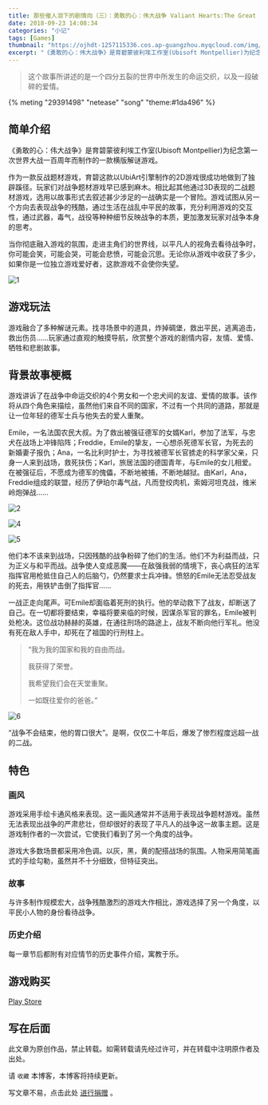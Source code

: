 ```yaml
---
title: 那些催人泪下的剧情向（三）：勇敢的心：伟大战争 Valiant Hearts:The Great War
date: 2018-09-23 14:08:34
categories: "小记"
tags: [Games]
thumbnail: "https://ojhdt-1257115336.cos.ap-guangzhou.myqcloud.com/img/20180923/0.png"
excerpt: "《勇敢的心：伟大战争》是育碧蒙彼利埃工作室(Ubisoft Montpellier)为纪念第一次世界大战一百周年而制作的一款横版解谜游戏。<br>这个故事所讲述的是一个四分五裂的世界中所发生的命运交织，以及一段破碎的爱情。"
---
```

>这个故事所讲述的是一个四分五裂的世界中所发生的命运交织，以及一段破碎的爱情。

{% meting "29391498" "netease" "song" "theme:#1da496" %}

## 简单介绍

《勇敢的心：伟大战争》是育碧蒙彼利埃工作室(Ubisoft Montpellier)为纪念第一次世界大战一百周年而制作的一款横版解谜游戏。

作为一款反战题材游戏，育碧这款以UbiArt引擎制作的2D游戏很成功地做到了独辟蹊径。玩家们对战争题材游戏早已感到麻木。相比起其他通过3D表现的二战题材游戏，选用以故事形式去叙述甚少涉足的一战确实是一个冒险。游戏试图从另一个方向去表现战争的残酷，通过生活在战乱中平民的故事，充分利用游戏的交互性，通过武器，毒气，战役等种种细节反映战争的本质，更加激发玩家对战争本身的思考。

当你彻底融入游戏的氛围，走进主角们的世界线，以平凡人的视角去看待战争时，你可能会笑，可能会哭，可能会悲愤，可能会沉思。无论你从游戏中收获了多少，如果你是一位独立游戏爱好者，这款游戏不会使你失望。

![1](https://ojhdt-1257115336.cos.ap-guangzhou.myqcloud.com/img/20180923/1.png)

## 游戏玩法

游戏融合了多种解谜元素。找寻场景中的道具，炸掉碉堡，救出平民，逃离追击，救出伤员……玩家通过直观的触摸导航，欣赏整个游戏的剧情内容，友情、爱情、牺牲和悲剧故事。

## 背景故事梗概

游戏讲诉了在战争中命运交织的4个男女和一个忠犬间的友谊、爱情的故事。该作将从四个角色来描绘，虽然他们来自不同的国家，不过有一个共同的道路，那就是让一位年轻的德军士兵与他失去的爱人重聚。

Emile，一名法国农民大叔。为了救出被强征德军的女婿Karl，参加了法军，与忠犬在战场上冲锋陷阵；Freddie，Emile的挚友，一心想杀死德军长官，为死去的新婚妻子报仇；Ana，一名比利时护士，为寻找被德军长官掳走的科学家父亲，只身一人来到战场，救死扶伤；Karl，旅居法国的德国青年，与Emile的女儿相爱。在被强征后，不愿成为德军的傀儡，不断地被捕，不断地越狱。由Karl，Ana，Freddie组成的联盟，经历了伊珀尔毒气战，凡而登绞肉机，索姆河坦克战，维米岭炮弹战……

![2](https://ojhdt-1257115336.cos.ap-guangzhou.myqcloud.com/img/20180923/2.png)

![4](https://ojhdt-1257115336.cos.ap-guangzhou.myqcloud.com/img/20180923/4.png)

![5](https://ojhdt-1257115336.cos.ap-guangzhou.myqcloud.com/img/20180923/5.png)

他们本不该来到战场，只因残酷的战争粉碎了他们的生活。他们不为利益而战，只为正义与和平而战。战争使人变成恶魔——在敌强我弱的情境下，丧心病狂的法军指挥官用枪抵住自己人的后脑勺，仍然要求士兵冲锋。愤怒的Emile无法忍受战友的死去，用铁铲击倒了指挥官……

一战正走向尾声。可Emile却面临着死刑的执行。他的举动救下了战友，却断送了自己。在一切都将要结束，幸福将要来临的时候，因谋杀军官的罪名，Emile被判处枪决。这位战功赫赫的英雄，在通往刑场的路途上，战友不断向他行军礼。他没有死在敌人手中，却死在了祖国的行刑柱上。

>“我为我的国家和我的自由而战。
>
>我获得了荣誉。
>
>我希望我们会在天堂重聚。
>
>一如既往爱你的爸爸。”

![6](/img/20180923/6.png)

“战争不会结束，他的胃口很大”。是啊，仅仅二十年后，爆发了惨烈程度远超一战的二战。

## 特色

### 画风
游戏采用手绘卡通风格来表现。这一画风通常并不适用于表现战争题材游戏。虽然无法表现出战争的严肃悲壮，但却很好的表现了平凡人的战争这一故事主题。这是游戏制作者的一次尝试，它使我们看到了另一个角度的战争。

游戏大多数场景都采用冷色调。以灰，黑，黄的配搭战场的氛围。人物采用简笔画式的手绘勾勒，虽然并不十分细致，但特征突出。

### 故事
与许多制作规模宏大，战争残酷激烈的游戏大作相比，游戏选择了另一个角度，以平民小人物的身份看待战争。

### 历史介绍
每一章节后都附有对应情节的历史事件介绍，寓教于乐。

## 游戏购买
 [Play Store](https://play.google.com/store/apps/details?id=com.ubisoft.adventure.valiant_hearts_trial) 

## 写在后面
此文章为原创作品，禁止转载。如需转载请先经过许可，并在转载中注明原作者及出处。

请 `收藏` 本博客，本博客将持续更新。

写文章不易，点击此处 <a data-fancybox data-src="#modal" href="javascript:;" >进行捐赠</a> 。



 <div style="display: none;" id="modal" > 

 <p>写文章不易，请我喝一杯咖啡吧~ <br>
 <img src="https://blog.ojhdt.com/alipay.png" width="240" height="364" alt="支付宝" /> <img src="https://blog.ojhdt.com/wechat.png" width="240" height="364" alt="微信" /> <br>

点击<a href="https://blog.ojhdt.com/donate">此处</a>前往捐赠详情页。
 </p> 
 </div> 




<script async src="//pagead2.googlesyndication.com/pagead/js/adsbygoogle.js"></script>
<ins class="adsbygoogle"
     style="display:block; text-align:center;"
     data-ad-layout="in-article"
     data-ad-format="fluid"
     data-ad-client="ca-pub-1043177129475579"
     data-ad-slot="7254716173"></ins>
<script>
     (adsbygoogle = window.adsbygoogle || []).push({});
</script>